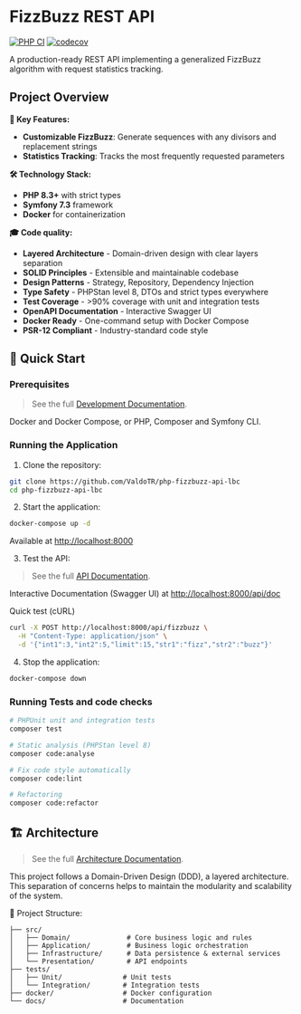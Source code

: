 # FizzBuzz REST API

[![PHP CI](https://github.com/ValdoTR/php-fizzbuzz-api-lbc/actions/workflows/ci.yml/badge.svg)](https://github.com/ValdoTR/php-fizzbuzz-api-lbc/actions/workflows/ci.yml)
[![codecov](https://codecov.io/github/ValdoTR/php-fizzbuzz-api-lbc/graph/badge.svg?token=GY9CRU3VPS)](https://codecov.io/github/ValdoTR/php-fizzbuzz-api-lbc)

A production-ready REST API implementing a generalized FizzBuzz algorithm with request statistics tracking.

## Project Overview

**🎯 Key Features:**

- **Customizable FizzBuzz**: Generate sequences with any divisors and replacement strings
- **Statistics Tracking**: Tracks the most frequently requested parameters

**🛠️ Technology Stack:**

- **PHP 8.3+** with strict types
- **Symfony 7.3** framework
- **Docker** for containerization

**🎓 Code quality:**

- **Layered Architecture** - Domain-driven design with clear layers separation
- **SOLID Principles** - Extensible and maintainable codebase
- **Design Patterns** - Strategy, Repository, Dependency Injection
- **Type Safety** - PHPStan level 8, DTOs and strict types everywhere
- **Test Coverage** - >90% coverage with unit and integration tests
- **OpenAPI Documentation** - Interactive Swagger UI
- **Docker Ready** - One-command setup with Docker Compose
- **PSR-12 Compliant** - Industry-standard code style

## 🚀 Quick Start

### Prerequisites

> See the full [Development Documentation](docs/DEVELOPMENT.md).

Docker and Docker Compose, or PHP, Composer and Symfony CLI.

### Running the Application

1. Clone the repository:

```bash
git clone https://github.com/ValdoTR/php-fizzbuzz-api-lbc
cd php-fizzbuzz-api-lbc
```

2. Start the application:

```bash
docker-compose up -d
```

Available at <http://localhost:8000>

3. Test the API:

> See the full [API Documentation](docs/API.md).

Interactive Documentation (Swagger UI) at <http://localhost:8000/api/doc>

Quick test (cURL)

```bash
curl -X POST http://localhost:8000/api/fizzbuzz \
  -H "Content-Type: application/json" \
  -d '{"int1":3,"int2":5,"limit":15,"str1":"fizz","str2":"buzz"}'
```

4. Stop the application:

```bash
docker-compose down
```

### Running Tests and code checks

```bash
# PHPUnit unit and integration tests
composer test

# Static analysis (PHPStan level 8)
composer code:analyse

# Fix code style automatically
composer code:lint

# Refactoring
composer code:refactor
```

## 🏗️ Architecture

> See the full [Architecture Documentation](docs/ARCHITECTURE.md).

This project follows a Domain-Driven Design (DDD), a layered architecture.
This separation of concerns helps to maintain the modularity and scalability of the system.

📁 Project Structure:

```shell
├── src/
│   ├── Domain/              # Core business logic and rules
│   ├── Application/         # Business logic orchestration
│   ├── Infrastructure/      # Data persistence & external services
│   └── Presentation/        # API endpoints
├── tests/
│   ├── Unit/               # Unit tests
│   └── Integration/        # Integration tests
├── docker/                 # Docker configuration
└── docs/                   # Documentation
```
